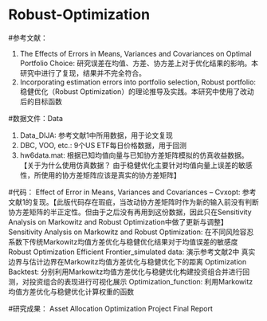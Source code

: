 # Robust-Optimization

#参考文献：
1. The Effects of Errors in Means, Variances and Covariances on Optimal Portfolio Choice: 研究误差在均值、方差、协方差上对于优化结果的影响。本研究中进行了复现，结果并不完全符合。
2. Incorporating estimation errors into portfolio selection, Robust portfolio: 稳健优化（Robust Optimization）的理论推导及实践。本研究中使用了改动后的目标函数

#数据文件：Data
1. Data_DIJA: 参考文献1中所用数据，用于论文复现
2. DBC, VOO, etc.: 9个US ETF每日价格数据，用于回测
3. hw6data.mat: 根据已知均值向量与已知协方差矩阵模拟的仿真收益数据。
【关于为什么使用仿真数据？
由于稳健优化主要针对均值向量上误差的敏感性，所使用的协方差矩阵应该是真实的协方差矩阵】

#代码：
Effect of Error in Means, Variances and Covariances – Cvxopt: 参考文献1的复现。【此版代码存在瑕疵，当改动协方差矩阵时作为新的输入前没有判断协方差矩阵的半正定性。但由于之后没有再用到这份数据，因此只在Sensitivity Analysis on Markowitz and Robust Optimization中做了更新与调整】
Sensitivity Analysis on Markowitz and Robust Optimization: 在不同风险容忍系数下传统Markowitz均值方差优化与稳健优化结果对于均值误差的敏感度
Robust Optimization Efficient Frontier_simulated data: 演示参考文献2中 真实边界与估计边界在Markowitz均值方差优化与稳健优化下的距离
Optimization Backtest: 分别利用Markowitz均值方差优化与稳健优化构建投资组合并进行回测，对投资组合的表现进行可视化展示
Optimization_function: 利用Markowitz均值方差优化与稳健优化计算权重的函数

#研究成果：
Asset Allocation Optimization Project Final Report
